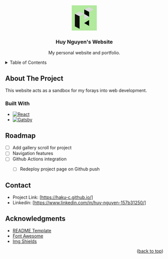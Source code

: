 <a name="readme-top"></a>
<!-- PROJECT LOGO -->
<br />
<div align="center">
  <a href="https://github.com/haku-c/haku-c.github.io">
    <img src="assets\H_green_png.png" alt="Logo" width="80" height="80">
  </a>

<h3 align="center">Huy Nguyen's Website</h3>

  <p align="center">
    My personal website and portfolio. 
    <br />
  </p>
</div>



<!-- TABLE OF CONTENTS -->
<details>
  <summary>Table of Contents</summary>
  <ol>
    <li>
      <a href="#about-the-project">About The Project</a>
      <ul>
        <li><a href="#built-with">Built With</a></li>
      </ul>
    </li>
      <ul>
      </ul>
    <li><a href="#contact">Contact</a></li>
    <li><a href="#acknowledgments">Acknowledgments</a></li>
  </ol>
</details>



<!-- ABOUT THE PROJECT -->
## About The Project
This website acts as a sandbox for my forays into web development. 



### Built With

* [![React][React.js]][React-url]
* [![Gatsby][Gatsby.com]][Gatsby-url]



<!-- ROADMAP -->
## Roadmap

- [ ] Add gallery scroll for project
- [ ] Navigation features 
- [ ] Github Actions integration
    - [ ] Redeploy project page on Github push


<!-- CONTACT -->
## Contact
* Project Link: [https://haku-c.github.io/]
* Linkedin: [https://www.linkedin.com/in/huy-nguyen-157b31250/]



<!-- ACKNOWLEDGMENTS -->
## Acknowledgments

* [README Template](https://github.com/othneildrew/Best-README-Template)
* [Font Awesome](https://fontawesome.com/)
* [Img Shields](https://shields.io/)

<p align="right">(<a href="#readme-top">back to top</a>)</p>





[linkedin-shield]: https://img.shields.io/badge/-LinkedIn-black.svg?style=for-the-badge&logo=linkedin&colorB=555
[linkedin-url]: https://www.linkedin.com/in/huy-nguyen-157b31250/
[Next.js]: https://img.shields.io/badge/next.js-000000?style=for-the-badge&logo=nextdotjs&logoColor=white
[Next-url]: https://nextjs.org/
[React.js]: https://img.shields.io/badge/React-20232A?style=for-the-badge&logo=react&logoColor=61DAFB
[React-url]: https://reactjs.org/
[Gatsby.com]: https://img.shields.io/badge/Gatsby-f2eee4?style=for-the-badge&logo=gatsby&logoColor=61DAFB
[Gatsby-url]: https://www.gatsbyjs.com/